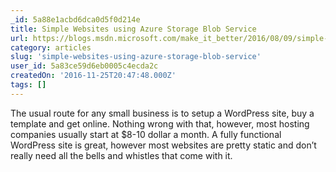 ```yaml
---
_id: 5a88e1acbd6dca0d5f0d214e
title: Simple Websites using Azure Storage Blob Service
url: https://blogs.msdn.microsoft.com/make_it_better/2016/08/09/simple-websites-using-azure-storage-blob-service/
category: articles
slug: 'simple-websites-using-azure-storage-blob-service'
user_id: 5a83ce59d6eb0005c4ecda2c
createdOn: '2016-11-25T20:47:48.000Z'
tags: []
---
```


The usual route for any small business is to setup a WordPress site, buy a template and get online. Nothing wrong with that, however, most hosting companies usually start at $8-10 dollar a month. A fully functional WordPress site is great, however most websites are pretty static and don’t really need all the bells and whistles that come with it.
